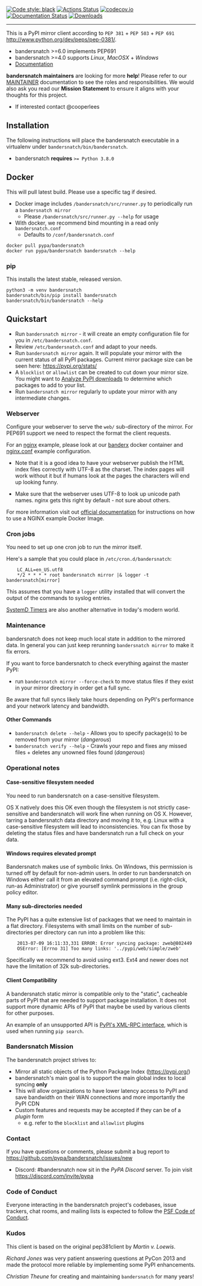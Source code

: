 [![Code style: black](https://img.shields.io/badge/code%20style-black-000000.svg)](https://github.com/ambv/black)
[![Actions Status](https://github.com/pypa/bandersnatch/workflows/bandersnatch_ci/badge.svg)](https://github.com/pypa/bandersnatch/actions)
[![codecov.io](https://codecov.io/github/pypa/bandersnatch/coverage.svg?branch=master)](https://codecov.io/github/pypa/bandersnatch)
[![Documentation Status](https://readthedocs.org/projects/bandersnatch/badge/?version=latest)](http://bandersnatch.readthedocs.io/en/latest/?badge=latest)
[![Downloads](https://pepy.tech/badge/bandersnatch)](https://pepy.tech/project/bandersnatch)

______________________________________________________________________

This is a PyPI mirror client according to `PEP 381` + `PEP 503` + `PEP 691`
<http://www.python.org/dev/peps/pep-0381/>.

- bandersnatch >=6.0 implements PEP691
- bandersnatch >=4.0 supports *Linux*, *MacOSX* + *Windows*
- [Documentation](https://bandersnatch.readthedocs.io/en/latest/)

**bandersnatch maintainers** are looking for more **help**! Please refer to our
[MAINTAINER](https://github.com/pypa/bandersnatch/blob/master/MAINTAINERS.md)
documentation to see the roles and responsibilities. We would also
ask you read our **Mission Statement** to ensure it aligns with your thoughts for
this project.

- If interested contact @cooperlees

## Installation

The following instructions will place the bandersnatch executable in a
virtualenv under `bandersnatch/bin/bandersnatch`.

- bandersnatch **requires** `>= Python 3.8.0`

## Docker

This will pull latest build. Please use a specific tag if desired.

- Docker image includes `/bandersnatch/src/runner.py` to periodically
  run a `bandersnatch mirror`
  - Please `/bandersnatch/src/runner.py --help` for usage
- With docker, we recommend bind mounting in a read only `bandersnatch.conf`
  - Defaults to `/conf/bandersnatch.conf`

```shell
docker pull pypa/bandersnatch
docker run pypa/bandersnatch bandersnatch --help
```

### pip

This installs the latest stable, released version.

```shell
python3 -m venv bandersnatch
bandersnatch/bin/pip install bandersnatch
bandersnatch/bin/bandersnatch --help
```

## Quickstart

- Run `bandersnatch mirror` - it will create an empty configuration file
  for you in `/etc/bandersnatch.conf`.
- Review `/etc/bandersnatch.conf` and adapt to your needs.
- Run `bandersnatch mirror` again. It will populate your mirror with the
  current status of all PyPI packages.
  Current mirror package size can be seen here: <https://pypi.org/stats/>
- A `blocklist` or `allowlist` can be created to cut down your mirror size.
  You might want to [Analyze PyPI downloads](https://packaging.python.org/guides/analyzing-pypi-package-downloads/)
  to determine which packages to add to your list.
- Run `bandersnatch mirror` regularly to update your mirror with any
  intermediate changes.

### Webserver

Configure your webserver to serve the `web/` sub-directory of the mirror.
For PEP691 support we need to respect the format the client requests.

For an [nginx](https://www.nginx.com/) example, please look at our
[banderx](https://github.com/pypa/bandersnatch/tree/main/src/banderx)
docker container and [nginx.conf](https://github.com/pypa/bandersnatch/blob/main/src/banderx/nginx.conf)
example configuration.

- Note that it is a good idea to have your webserver publish the HTML index
  files correctly with UTF-8 as the charset. The index pages will work without
  it but if humans look at the pages the characters will end up looking funny.

- Make sure that the webserver uses UTF-8 to look up unicode path names. nginx
  gets this right by default - not sure about others.

For more information visit out [official documentation](https://bandersnatch.readthedocs.io/)
for instructions on how to use a NGINX example Docker Image.

### Cron jobs

You need to set up one cron job to run the mirror itself.

Here's a sample that you could place in `/etc/cron.d/bandersnatch`:

```cron
    LC_ALL=en_US.utf8
    */2 * * * * root bandersnatch mirror |& logger -t bandersnatch[mirror]
```

This assumes that you have a `logger` utility installed that will convert the
output of the commands to syslog entries.

[SystemD Timers](https://www.freedesktop.org/software/systemd/man/systemd.timer.html)
are also another alternative in today's modern world.

### Maintenance

bandersnatch does not keep much local state in addition to the mirrored data.
In general you can just keep rerunning `bandersnatch mirror` to make it fix
errors.

If you want to force bandersnatch to check everything against the master PyPI:

- run `bandersnatch mirror --force-check` to move status files if they exist in your mirror directory in order get a full sync.

Be aware that full syncs likely take hours depending on PyPI's performance and your network latency and bandwidth.

#### Other Commands

- `bandersnatch delete --help` - Allows you to specify package(s) to be removed from your mirror (*dangerous*)
- `bandersnatch verify --help` - Crawls your repo and fixes any missed files + deletes any unowned files found (*dangerous*)

### Operational notes

#### Case-sensitive filesystem needed

You need to run bandersnatch on a case-sensitive filesystem.

OS X natively does this OK even though the filesystem is not strictly
case-sensitive and bandersnatch will work fine when running on OS X. However,
tarring a bandersnatch data directory and moving it to, e.g. Linux with a
case-sensitive filesystem will lead to inconsistencies. You can fix those by
deleting the status files and have bandersnatch run a full check on your data.

#### Windows requires elevated prompt

Bandersnatch makes use of symbolic links. On Windows, this permission is turned off by default for non-admin users. In order to run bandersnatch on Windows either call it from an elevated command prompt (i.e. right-click, run-as Administrator) or give yourself symlink permissions in the group policy editor.

#### Many sub-directories needed

The PyPI has a quite extensive list of packages that we need to maintain in a
flat directory. Filesystems with small limits on the number of sub-directories
per directory can run into a problem like this:

```console
    2013-07-09 16:11:33,331 ERROR: Error syncing package: zweb@802449
    OSError: [Errno 31] Too many links: '../pypi/web/simple/zweb'
```

Specifically we recommend to avoid using ext3. Ext4 and newer does not have the
limitation of 32k sub-directories.

#### Client Compatibility

A bandersnatch static mirror is compatible only to the "static",  cacheable
parts of PyPI that are needed to support package installation. It does not
support more dynamic APIs of PyPI that maybe be used by various clients for
other purposes.

An example of an unsupported API is [PyPI's XML-RPC interface](https://warehouse.readthedocs.io/api-reference/xml-rpc/), which is used when running `pip search`.

### Bandersnatch Mission

The bandersnatch project strives to:

- Mirror all static objects of the Python Package Index (<https://pypi.org/>)
- bandersnatch's main goal is to support the main global index to local syncing **only**
- This will allow organizations to have lower latency access to PyPI and
  save bandwidth on their WAN connections and more importantly the PyPI CDN
- Custom features and requests may be accepted if they can be of a *plugin* form
  - e.g. refer to the `blocklist` and `allowlist` plugins

### Contact

If you have questions or comments, please submit a bug report to
<https://github.com/pypa/bandersnatch/issues/new>

- Discord: #bandersnatch now sit in the *PyPA Discord* server. To join visit <https://discord.com/invite/pypa>

### Code of Conduct

Everyone interacting in the bandersnatch project's codebases, issue trackers,
chat rooms, and mailing lists is expected to follow the
[PSF Code of Conduct](https://github.com/pypa/.github/blob/main/CODE_OF_CONDUCT.md).

### Kudos

This client is based on the original pep381client by *Martin v. Loewis*.

*Richard Jones* was very patient answering questions at PyCon 2013 and made the
protocol more reliable by implementing some PyPI enhancements.

*Christian Theune* for creating and maintaining `bandersnatch` for many years!
